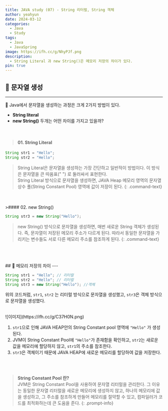```yaml
---
title: JAVA study (07) - String 리터럴, String 객체
author: yeahyun
date: 2024-03-12
categories:
  - Java
  - Study
tags:
  - Java
  - JavaSpring
image: https://ifh.cc/g/NhyPJf.png
description:
  - String Literal 과 new String()은 메모리 저장의 차이가 있다.
pin: true
---
```

## 🔎 문자열 생성
---

Java에서 문자열을 생성하는 과정은 크게 2가지 방법이 있다.
- **String literal**
- **new String()**
두개는 어떤 차이를 가지고 있을까?
<br>

>#### 01. String Literal

```java
String str1 = "Hello";
String str2 = "Hello";
```

>String Literal은 문자열을 생성하는 가장 간단하고 일반적이 방법이다. 이 방식은 문자열을 큰 따옴표(" ") 로 둘러싸서 표현한다.   
>String Literal 방식으로 문자열을 생성하면, JAVA Heap 메모리 영역의 문자열 상수 풀(String Constant Pool) 영역에 값이 저장이 된다.
{: .command-text}
<br>
<br>
>#### 02. new String()

```java
String str3 = new String("Hello");
```

>new String() 방식으로 문자열을 생성하면, 매번 새로운 String 객체가 생성된다. 즉, 문자열이 저장된 메모리 주소가 다르게 된다. 따라서 동일한 문자열을 가리키는 변수들도 서로 다른 메모리 주소를 참조하게 된다.
{: .command-text}


<br>
<br>
<br>
## 🔎 메모리 저장의 차이
---

```java
String str1 = "Hello"; // 리터럴
String str2 = "Hello"; // 리터럴
String str3 = new String("Hello"); //객체
```

위의 코드처럼, `str1`, `str2` 는 리터럴 방식으로 문자열을 생성했고, `str3`은 객체 방식으로 문자열을 생성했다.

<br>
![이미지](https://ifh.cc/g/C37H0N.png)

1. `str1`으로 인해 JAVA HEAP안의 String Constant pool 영역에 `"Hello"` 가 생성된다.
2. JVM이 String Constant Pool에 `"Hello"`가 존재함을 확인하고, `str2`는 새로운 값을 메모리에 할당하지 않고, `str1`의 주소를 참조한다.
3. `str3`은 객체이기 때문에 JAVA HEAP에 새로운 메모리를 할당하여 값을 저장한다.
<br>
<br>


>**String Constant Pool 란?**   
>JVM은 String Constant Pool을 사용하여 문자열 리터럴을 관리한다. 그 이유는 동일한 문자열 리터럴을 새로운 메모리에 생성하지 않고, 하나의 메모리에 값을 생성하고, 그 주소를 참조하게 만들어 메모리를 절약할 수 있고, 컴파일러가 코드를 최적화하는데 큰 도움을 준다.
{: .prompt-info}